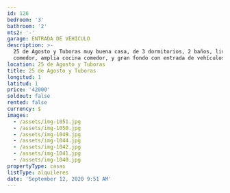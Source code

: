 ```yaml
---
id: 126
bedroom: '3'
bathroom: '2'
mts2: '-'
garage: ENTRADA DE VEHICULO
description: >-
  25 de Agosto y Tuboras muy buena casa, de 3 dormitorios, 2 baños, living
  comedor, amplia cocina comedor, y gran fondo con entrada de vehículos. 
location: 25 de Agosto y Tuboras
title: 25 de Agosto y Tuboras
longitud: 1
latitud: 1
price: '42000'
soldout: false
rented: false
currency: $
images:
  - /assets/img-1051.jpg
  - /assets/img-1050.jpg
  - /assets/img-1049.jpg
  - /assets/img-1044.jpg
  - /assets/img-1042.jpg
  - /assets/img-1041.jpg
  - /assets/img-1040.jpg
propertyType: casas
listType: alquileres
date: 'September 12, 2020 9:51 AM'
---
```


